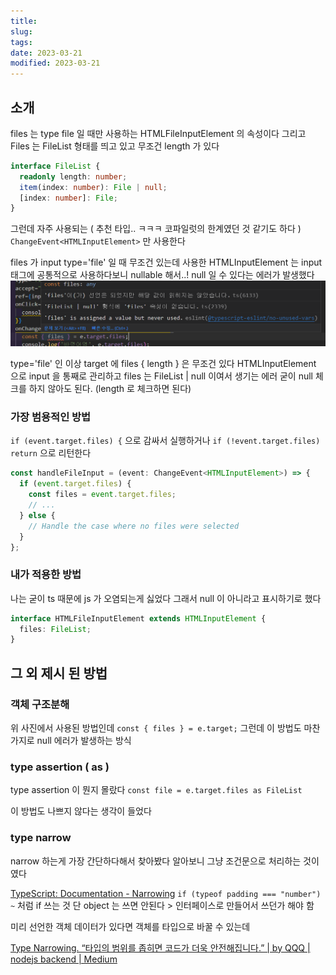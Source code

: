 ```yaml
---
title:
slug:
tags:
date: 2023-03-21
modified: 2023-03-21
---
```


## 소개

files 는 type file 일 때만 사용하는 HTMLFileInputElement 의 속성이다
그리고 Files 는 FileList 형태를 띄고 있고 무조건 length 가 있다

```ts
interface FileList {
  readonly length: number;
  item(index: number): File | null;
  [index: number]: File;
}
```

그런데 자주 사용되는 ( 추천 타입.. ㅋㅋㅋ 코파일럿의 한계였던 것 같기도 하다 )
`ChangeEvent<HTMLInputElement>` 만 사용한다

files 가 input type='file' 일 때 무조건 있는데 사용한 HTMLInputElement 는 input 태그에 공통적으로 사용하다보니 nullable 해서..!
null 일 수 있다는 에러가 발생했다
![](file/01-input-files-nullable-problam.png)

type='file' 인 이상 target 에 files { length } 은 무조건 있다
HTMLInputElement 으로 input 을 통째로 관리하고 files 는 FileList | null 이여서 생기는 에러
굳이 null 체크를 하지 않아도 된다. (length 로 체크하면 된다)

### 가장 범용적인 방법

`if (event.target.files) {` 으로 감싸서 실행하거나
`if (!event.target.files) return` 으로 리턴한다

```ts
const handleFileInput = (event: ChangeEvent<HTMLInputElement>) => {
  if (event.target.files) {
    const files = event.target.files;
    // ...
  } else {
    // Handle the case where no files were selected
  }
};
```

### 내가 적용한 방법

나는 굳이 ts 때문에 js 가 오염되는게 싫었다
그래서 null 이 아니라고 표시하기로 했다

```ts
interface HTMLFileInputElement extends HTMLInputElement {
  files: FileList;
}
```

## 그 외 제시 된 방법

### 객체 구조분해

위 사진에서 사용된 방법인데
`const { files } = e.target;`
그런데 이 방법도 마찬가지로 null 에러가 발생하는 방식

### type assertion ( as )

type assertion 이 뭔지 몰랐다
`const file = e.target.files as FileList`

이 방법도 나쁘지 않다는 생각이 들었다

### type narrow

narrow 하는게 가장 간단하다해서 찾아봤다
알아보니 그냥 조건문으로 처리하는 것이였다

[TypeScript: Documentation - Narrowing](https://www.typescriptlang.org/docs/handbook/2/narrowing.html)
`if (typeof padding === "number") ~`
처럼 if 쓰는 것 단 object 는 쓰면 안된다 > 인터페이스로 만들어서 쓰던가 해야 함

미리 선언한 객체 데이터가 있다면
객체를 타입으로 바꿀 수 있는데

[Type Narrowing. “타입의 범위를 좁히면 코드가 더욱 안전해집니다.” | by QQQ | nodejs backend | Medium](https://medium.com/nodejs-server/type-narrowing-ts-f62fc28f413f)
